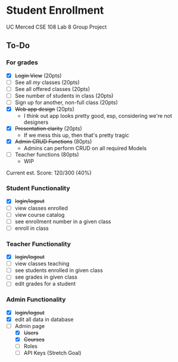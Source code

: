 # Student Enrollment

UC Merced CSE 108 Lab 8 Group Project

## To-Do

### For grades

- [X] ~~Login View~~ (20pts)
- [ ] See all *my* classes (20pts)
- [ ] See all offered classes (20pts)
- [ ] See number of students in class (20pts)
- [ ] Sign up for another, non-full class (20pts)
- [X] ~~Web app design~~ (20pts)
    - I think out app looks pretty good, esp, considering we're not designers
- [X] ~~Presentation clarity~~ (20pts)
    - If we mess this up, then that's pretty tragic
- [X] ~~Admin CRUD Functions~~ (80pts)
    - Admins can perform CRUD on all required Models
- [ ] Teacher functions (80pts)
    - WIP

Current est. Score: 120/300 (40%)

### Student Functionality

- [X] ~~login/logout~~
- [ ] view classes enrolled
- [ ] view course catalog
- [ ] see enrollment number in a given class
- [ ] enroll in class

### Teacher Functionality

- [X] ~~login/logout~~
- [ ] view classes teaching
- [ ] see students enrolled in given class
- [ ] see grades in given class
- [ ] edit grades for a student

### Admin Functionality

- [X] ~~login/logout~~
- [X] edit all data in database
- [ ] Admin page
    - [X] ~~Users~~
    - [X] ~~Courses~~
    - [ ] Roles
    - [ ] API Keys (Stretch Goal)